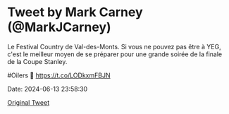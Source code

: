 # Tweet by Mark Carney (@MarkJCarney)

Le Festival Country de Val-des-Monts. Si vous ne pouvez pas être à YEG, c'est le meilleur moyen de se préparer pour une grande soirée de la finale de la Coupe Stanley.

#Oilers 🏒 https://t.co/LODkxmFBJN

Date: 2024-06-13 23:58:30

[Original Tweet](https://x.com/MarkJCarney/status/1801403805377994852)
